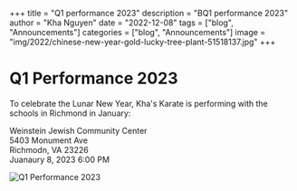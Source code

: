 +++
title = "Q1 performance 2023"
description = "BQ1 performance 2023"
author = "Kha Nguyen"
date = "2022-12-08"
tags = ["blog", "Announcements"]
categories = ["blog", "Announcements"]
image =  "img/2022/chinese-new-year-gold-lucky-tree-plant-51518137.jpg"
+++


# Q1 Performance 2023

To celebrate the Lunar New Year, Kha's Karate is performing with the schools in Richmond in January:

Weinstein Jewish Community Center<br>
5403 Monument Ave<br>
Richmodn, VA 23226<br>
Juanaury 8, 2023 6:00 PM<br>

![Q1 Performance 2023](/img/386f04bb-88e9-4c79-8b62-47fa34fd030b.jpeg)

